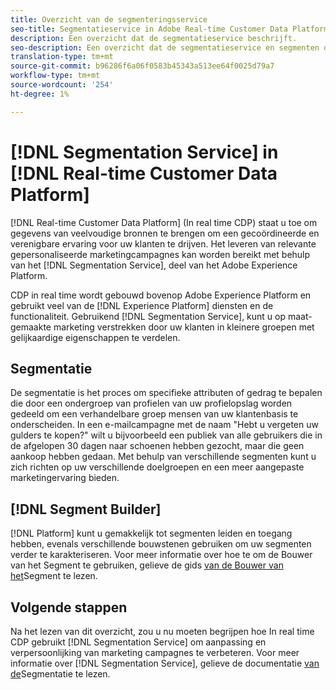 ```yaml
---
title: Overzicht van de segmenteringsservice
seo-title: Segmentatieservice in Adobe Real-time Customer Data Platform
description: Een overzicht dat de segmentatieservice beschrijft.
seo-description: Een overzicht dat de segmentatieservice en segmenten op het Platform van de Gegevens van de Klant van Adobe in real time beschrijft.
translation-type: tm+mt
source-git-commit: b96286f6a06f0583b45343a513ee64f0025d79a7
workflow-type: tm+mt
source-wordcount: '254'
ht-degree: 1%

---
```



# [!DNL Segmentation Service] in [!DNL Real-time Customer Data Platform]

[!DNL Real-time Customer Data Platform] (In real time CDP) staat u toe om gegevens van veelvoudige bronnen te brengen om een gecoördineerde en verenigbare ervaring voor uw klanten te drijven. Het leveren van relevante gepersonaliseerde marketingcampagnes kan worden bereikt met behulp van het [!DNL Segmentation Service], deel van het Adobe Experience Platform.

CDP in real time wordt gebouwd bovenop Adobe Experience Platform en gebruikt veel van de [!DNL Experience Platform] diensten en de functionaliteit. Gebruikend [!DNL Segmentation Service], kunt u op maat-gemaakte marketing verstrekken door uw klanten in kleinere groepen met gelijkaardige eigenschappen te verdelen.

## Segmentatie

De segmentatie is het proces om specifieke attributen of gedrag te bepalen die door een ondergroep van profielen van uw profielopslag worden gedeeld om een verhandelbare groep mensen van uw klantenbasis te onderscheiden. In een e-mailcampagne met de naam &quot;Hebt u vergeten uw gulders te kopen?&quot; wilt u bijvoorbeeld een publiek van alle gebruikers die in de afgelopen 30 dagen naar schoenen hebben gezocht, maar die geen aankoop hebben gedaan. Met behulp van verschillende segmenten kunt u zich richten op uw verschillende doelgroepen en een meer aangepaste marketingervaring bieden.

## [!DNL Segment Builder]

[!DNL Platform] kunt u gemakkelijk tot segmenten leiden en toegang hebben, evenals verschillende bouwstenen gebruiken om uw segmenten verder te karakteriseren. Voor meer informatie over hoe te om de Bouwer van het Segment te gebruiken, gelieve de gids [van de Bouwer van het](./segment-builder-guide.md)Segment te lezen.

## Volgende stappen

Na het lezen van dit overzicht, zou u nu moeten begrijpen hoe In real time CDP gebruikt [!DNL Segmentation Service] om aanpassing en verpersoonlijking van marketing campagnes te verbeteren. Voor meer informatie over [!DNL Segmentation Service], gelieve de documentatie [van de](../../segmentation/home.md)Segmentatie te lezen.
